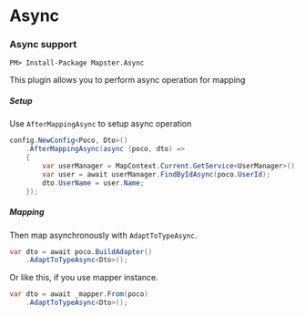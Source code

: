 # Async

### Async support

    PM> Install-Package Mapster.Async

This plugin allows you to perform async operation for mapping

##### Setup

Use `AfterMappingAsync` to setup async operation

```csharp
config.NewConfig<Poco, Dto>()
    .AfterMappingAsync(async (poco, dto) =>
    {
        var userManager = MapContext.Current.GetService<UserManager>();
        var user = await userManager.FindByIdAsync(poco.UserId);
        dto.UserName = user.Name;
    });
```

##### Mapping

Then map asynchronously with `AdaptToTypeAsync`.

```csharp
var dto = await poco.BuildAdapter()
    .AdaptToTypeAsync<Dto>();
```


Or like this, if you use mapper instance.

```csharp
var dto = await _mapper.From(poco)
    .AdaptToTypeAsync<Dto>();
```